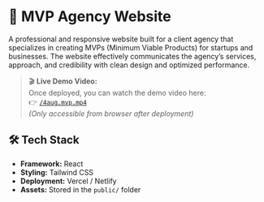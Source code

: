 # 🚀 MVP Agency Website

A professional and responsive website built for a client agency that specializes in creating MVPs (Minimum Viable Products) for startups and businesses. The website effectively communicates the agency’s services, approach, and credibility with clean design and optimized performance.

> 🎬 **Live Demo Video:**  
Once deployed, you can watch the demo video here:  
👉 [`/4aug.mvp.mp4`](./public/4aug.mvp.mp4)  
_(Only accessible from browser after deployment)_

## 🛠️ Tech Stack

- **Framework:**  React
- **Styling:** Tailwind CSS
- **Deployment:** Vercel / Netlify
- **Assets:** Stored in the `public/` folder

